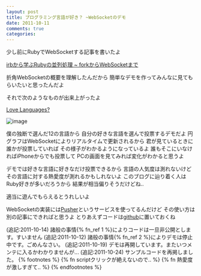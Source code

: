 ```yaml
---
layout: post
title: プログラミング言語が好き？ ~WebSocketのデモ
date: 2011-10-11
comments: true
categories:
---
```



少し前にRubyでWebSocketする記事を書いたよ

[irbから学ぶRubyの並列処理 ~ forkからWebSocketまで](/2011/09/29/irb-Ruby-fork-WebSocket/)

折角WebSocketの概要を理解したんだから
簡単なデモを作ってみんなに見てもらいたいと思ったんだよ

それで次のようなものが出来上がったよ

[Love Languages?](http://lovelang.heroku.com/)

![image](http://img.f.hatena.ne.jp/images/fotolife/k/keyesberry/20111011/20111011180850.png)


僕の独断で選んだ12の言語から
自分の好きな言語を選んで投票するデモだよ
円グラフはWebSocketによりリアルタイムで更新されるから
君が見ているときに誰かが投票していれば
その様子がわかるようになっているよ
誰もそこにいなければiPhoneからでも投票して
PCの画面を見てみれば変化がわかると思うよ

デモでは好きな言語に好きなだけ投票できるから
言語の人気度は測れないけど
その言語に対する熱愛度が測れるかもしれないよ
このブログに辿り着く人はRuby好きが多いだろうから
結果が相当偏りそうだけどね..

適当に遊んでもらえるとうれしいよ

WebSocketの実装には[Pusher](http://pusher.com/)というサービスを使ってるんだけど
その使い方は別の記事にできればと思うよ
とりあえずコードは[github](https://github.com/melborne/LoveLang)に置いておくね

(追記:2011-10-14) 諸般の事情{% fn_ref 1 %}によりコードは一旦非公開とします。すいません
(追記:2011-10-12) 諸般の事情{% fn_ref 2 %}によりデモは停止中です。ごめんなさい。
(追記:2011-10-19) デモは再開しています。またいつメンテに入るかわかりませんが...
(追記:2011-10-24) サンプルコードを再掲しました。
{% footnotes %}
   {% fn scriptクリックが絶えないので.. %}
   {% fn 熱愛度が激しすぎて.. %}
{% endfootnotes %}
